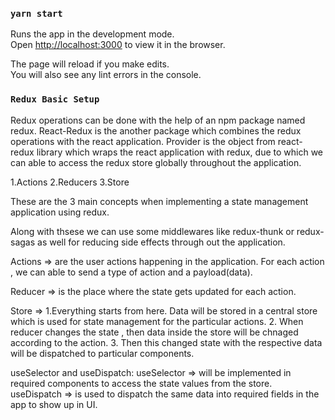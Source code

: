 ### `yarn start`

Runs the app in the development mode.\
Open [http://localhost:3000](http://localhost:3000) to view it in the browser.

The page will reload if you make edits.\
You will also see any lint errors in the console.

### `Redux Basic Setup`

Redux operations can be done with the help of an npm package named redux.
React-Redux is the another package which combines the redux operations with the react application.
Provider is the object from react-redux library which wraps the react application with redux, due to which we can able to access the redux store globally throughout the application.

<!-- Redux Concepts -->

1.Actions
2.Reducers
3.Store

These are the 3 main concepts when implementing a state management application using redux.

Along with thsese we can use some middlewares like redux-thunk or redux-sagas as well for reducing side effects through out the application.

Actions => are the user actions happening in the application. For each action , we can able to send a type of action and a payload(data).

Reducer => is the place where the state gets updated for each action.

Store => 1.Everything starts from here. Data will be stored in a central store which is used for state management for the particular actions.
    2. When reducer changes the state , then data inside the store will be chnaged according to the action.
    3. Then this changed state with the respective data will be dispatched to particular components.

useSelector and useDispatch:
    useSelector => will be implemented in required components to access the state values from the store.
    useDispatch => is used to dispatch the same data into required fields in the app to show up in UI.